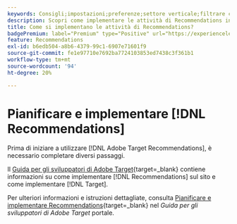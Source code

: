 ```yaml
---
keywords: Consigli;impostazioni;preferenze;settore verticale;filtrare criteri incompatibili;gruppo host predefinito;URL base miniature;token API consigli
description: Scopri come implementare le attività di Recommendations in Adobe Target.
title: Come si implementano le attività di Recommendations?
badgePremium: label="Premium" type="Positive" url="https://experienceleague.adobe.com/docs/target/using/introduction/intro.html?lang=en#premium newtab=true" tooltip="Vedi cosa è incluso in Target Premium."
feature: Recommendations
exl-id: b6edb504-a8b6-4379-99c1-6907e71601f9
source-git-commit: fe1e97710e7692ba7724103853ed7438c3f361b1
workflow-type: tm+mt
source-wordcount: '94'
ht-degree: 20%

---
```


# Pianificare e implementare [!DNL Recommendations]

Prima di iniziare a utilizzare [!DNL Adobe Target Recommendations], è necessario completare diversi passaggi.

Il [Guida per gli sviluppatori di Adobe Target](https://experienceleague.adobe.com/docs/target-dev/developer/overview.html?lang=it){target=_blank} contiene informazioni su come implementare [!DNL Recommendations] sul sito e come implementare [!DNL Target].

Per ulteriori informazioni e istruzioni dettagliate, consulta [Pianificare e implementare Recommendations](https://experienceleague.adobe.com/docs/target-dev/developer/recommendations.html){target=_blank} nel *Guida per gli sviluppatori di Adobe Target* portale.
